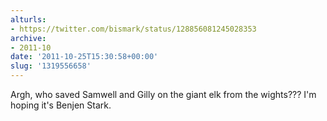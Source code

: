 ```yaml
---
alturls:
- https://twitter.com/bismark/status/128856081245028353
archive:
- 2011-10
date: '2011-10-25T15:30:58+00:00'
slug: '1319556658'
---
```


Argh, who saved Samwell and Gilly on the giant elk from the wights??? I'm hoping it's Benjen Stark.

